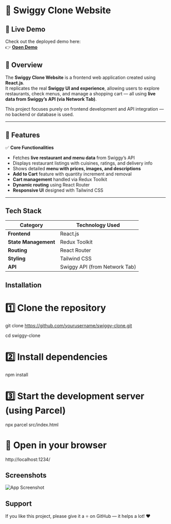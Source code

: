 
# 🛵 Swiggy Clone Website  

## 🔗 Live Demo

Check out the deployed demo here:  
👉 [**Open Demo**](https://swiggy-clone-sable-delta.vercel.app)



## 🍔 Overview  
The **Swiggy Clone Website** is a frontend web application created using **React.js**.  
It replicates the real **Swiggy UI and experience**, allowing users to explore restaurants, check menus, and manage a shopping cart — all using **live data from Swiggy’s API (via Network Tab)**.  

This project focuses purely on frontend development and API integration — no backend or database is used.  

---






## 🚀 Features  
✅ **Core Functionalities**  
- Fetches **live restaurant and menu data** from Swiggy’s API  
- Displays restaurant listings with cuisines, ratings, and delivery info  
- Shows detailed **menu with prices, images, and descriptions**  
- **Add to Cart** feature with quantity increment and removal  
- **Cart management** handled via Redux Toolkit  
- **Dynamic routing** using React Router  
- **Responsive UI** designed with Tailwind CSS  

---
##  Tech Stack  

| Category | Technology Used |
|-----------|-----------------|
| **Frontend** | React.js |
| **State Management** | Redux Toolkit |
| **Routing** | React Router |
| **Styling** | Tailwind CSS |
| **API** | Swiggy API (from Network Tab) |

## Installation

# 1️⃣ Clone the repository
git clone https://github.com/yourusername/swiggy-clone.git

cd swiggy-clone

# 2️⃣ Install dependencies
npm install

# 3️⃣ Start the development server (using Parcel)
npx parcel src/index.html

# 🔗 Open in your browser
http://localhost:1234/

## Screenshots

![App Screenshot](https://via.placeholder.com/468x300?text=App+Screenshot+Here)


## Support

If you like this project, please give it a ⭐ on GitHub — it helps a lot! ❤️

